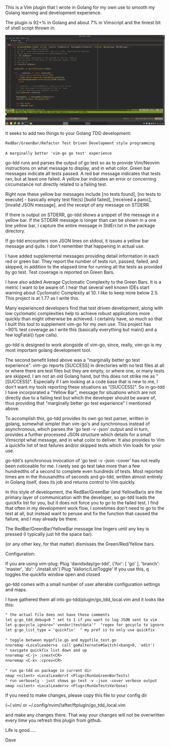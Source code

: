 This is a Vim plugin that I wrote in Golang for my own use to smooth my Golang
learning and development experience.

The plugin is 92+% in Golang and about 7% in Vimscript and the
tiniest bit of shell script thrown in.

<img src="images/go-tdd_screenshot.png">

It seeks to add two things to your Golang TDD development:

	RedBar/GreenBar/Refactor Test Driven Development style programming

	A marginally better 'vim-go go test' experience

go-tdd runs and parses the output of go test so as to provide Vim/Neovim
instructions on what message to display, and in what color.
Green bar messages indicate all tests passed. A red bar message indicates
that tests ran, but at least one failed. A yellow bar indicates an error
or concerning circumstance not directly related to a failing test.

Right now these yellow bar messages include
	[no tests found],
	[no tests to execute] - basically empty test file(s)
	[build failed],
	[received a panic],
	[invalid JSON message],
	and the receipt of any message on STDERR.

If there is output on STDERR,  go-tdd shows a snippet of the
message in a yellow bar.  If the STDERR message is longer than can be
shown in a one line yellow bar, I capture the entire message in StdErr.txt
in the package directory.

If go-tdd encounters non JSON lines on stdout, it issues a yellow
bar message and quits. I don't remember that happening in actual use.

I have added supplemental messages providing detail information in each
red or green bar.  They report the number of tests run, passed, failed,
and skipped, in addition to the elapsed time for running all the tests
as provided by go test. Test coverage is reported on Green Bars.

I have also added Average Cyclomatic Complexity to the Green Bars.
It is a metric I want to be aware of. I hear that several well known IDEs
start warning about Cyclomatic Complexity at 10.  I like to keep mine below
2.5.  This project is at 1.77 as I write this.

Many experienced developers find that test driven development, along with
low cyclomatic complexities help to achieve robust applications more quickly
than might otherwise be achieved.  I certainly have, so much so that I built
this tool to supplement vim-go for my own use. This project has ~90% test
coverage as I write this (basically everything but main() and a few
logFatal() type calls).

go-tdd is designed to work alongside of vim-go, since, really,
vim-go is my most important golang development tool.

The second benefit listed above was a "marginally better go test
experience".  vim-go reports [SUCCESS] in directories with no test files
at all or where there are test files but they are empty, or where one, or
many tests are skipped. I am not an old Golang hand, but this does not
strike me as "[SUCCESS]".  Especially if I am looking at a code base that
is new to me, I don't want my tools reporting these situations as "[SUCCESS]".
So in go-tdd I have incorporated a "Yellow Bar", message for situations
which are not directly due to a failing test but which the developer
should be aware of, thus providing that "marginally better go test
experience" I mentioned above.

To accomplish this, go-tdd provides its own go test parser, written
in golang, somewhat simpler than vim-go's and synchronous instead of
asynchronous, which parses the 'go test -v -json' output and in turn,
provides a further processed JSON structure which details for a small
Vimscript what message, and in what color to deliver.  It also provides to
Vim a quickfix list of test failures and/or skipped tests which Vim loads
for your use.

go-tdd's synchronous invocation of 'go test -v -json -cover' has not
really been noticeable for me. I rarely see go test take more than a few
hundredths of a second to complete even hundreds of tests. Most reported
times are in the thousandths of seconds and go-tdd, written almost
entirely in Golang itself, does its job and returns control to Vim quickly.

In this style of development, the RedBar/GreenBar (and YellowBar)s are the
primary layer of communication with the developer, so go-tdd loads
the quickfix list for you, but it does not force you to go to the failed
test. I find that often in my development work flow, I sometimes don't need
to go to the test at all, but instead want to peruse  and
fix the function that caused the failure, and I may already be there.

The RedBar/GreenBar/YellowBar message line lingers until any key is
pressed (I typically just hit the space bar).

<Space> (or any other key, for that matter) dismisses the Green/Red/Yellow
bars.

Configuration:

If you are using vim-plug:
	Plug 'davidsday/go-tdd', {'for': [ 'go' ], 'branch': 'master', 'do': './install.sh'}
	Plug 'Valloric/ListToggle'
		If you use this, <Leader>q toggles the quickfix window open and closed


go-tdd comes with a small number of user alterable configuration
settings and maps.

I have gathered them all into go-tdd/plugin/go_tdd_local.vim and it looks
like this:

	" the actual file does not have these comments
	let g:go_tdd_debug=0 " set to 1 if you want to log JSON sent to vim
	let g:gocyclo_ignore="'vendor|testdata'"  "regex for gocyclo to ignore
	let g:go_list_type = 'quickfix'  " my pref is to only use quickfix

	" toggle between mygofile.go and mygofile_test.go
	nnoremap <LocalLeader>a  call go#alternate#Switch(<bang>0, 'edit')
	" navigate quickfix list down and up
	nnoremap <C-j> :cnext<CR>
	nnoremap <C-k> :cprev<CR>

	" run go-tdd on package in current dir
	nmap <silent> <LocalLeader>t <Plug>(RunGoGreenBarTests)
	" run verbosely - just shows go test -v -json -cover verbose output
	nmap <silent> <LocalLeader>v <Plug>(RunGoTestsVerbose)

If you need to make changes, please copy this file to
your config dir

(~/.vim/ or ~/.config/nvim/)after/ftplugin/go_tdd_local.vim

and make any changes there.  That way your changes will not be overwritten
every time you refresh this plugin from github.

Life is good.....

Dave
